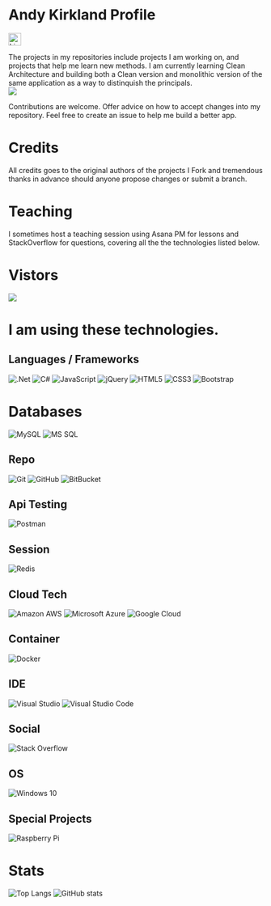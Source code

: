 # Andy Kirkland Profile
[<img src="https://img.shields.io/badge/LinkedIn-282C34?logo=linkedin&logoColor=0077B5" alt="LinkedIn logo" title="LinkedIn" height="25" />](https://www.linkedin.com/in/levikirkland)

The projects in my repositories include projects I am working on, and projects that help me learn new methods. I am currently learning Clean Architecture and building both a Clean version and monolithic version of the same application as a way to distinquish the principals. 
<br />
<img src="https://img.shields.io/badge/Experience-20%20Years-yellow">

Contributions are welcome. 
Offer advice on how to accept changes into my repository. Feel free to create an issue to help me build a better app.  

# Credits
All credits goes to the original authors of the projects I Fork and tremendous thanks in advance should anyone propose changes or submit a branch.

# Teaching
I sometimes host a teaching session using Asana PM for lessons and StackOverflow for questions, covering all the the technologies listed below. 

# Vistors

![](https://visitor-badge.laobi.icu/badge?page_id=levikirkland)

# I am using these technologies.
## Languages / Frameworks
![.Net](https://img.shields.io/badge/.NET-5C2D91?style=for-the-badge&logo=.net&logoColor=white)
![C#](https://img.shields.io/badge/c%23-%23239120.svg?style=for-the-badge&logo=c-sharp&logoColor=white)
![JavaScript](https://img.shields.io/badge/JavaScript-F7DF1E?style=for-the-badge&logo=javascript&logoColor=black)
![jQuery](https://img.shields.io/badge/jquery-%230769AD.svg?style=for-the-badge&logo=jquery&logoColor=white)
![HTML5](https://img.shields.io/badge/HTML5-E34F26?style=for-the-badge&logo=html5&logoColor=white)
![CSS3](https://img.shields.io/badge/CSS3-1572B6?style=for-the-badge&logo=css3&logoColor=white)
![Bootstrap](https://img.shields.io/badge/Bootstrap-563D7C?style=for-the-badge&logo=bootstrap&logoColor=white)

# Databases <br/>
![MySQL](https://img.shields.io/badge/MySQL-00000F?style=for-the-badge&logo=mysql&logoColor=white)
![MS SQL](https://img.shields.io/badge/Microsoft%20SQL%20Sever-CC2927?style=for-the-badge&logo=microsoft%20sql%20server&logoColor=white)

## Repo
![Git](https://img.shields.io/badge/-Git-black?style=flat-square&logo=git)
![GitHub](https://img.shields.io/badge/-GitHub-181717?style=flat-square&logo=github)
![BitBucket](https://img.shields.io/badge/-BitBucket-darkblue?style=flat-square&logo=bitbucket)

## Api Testing
![Postman](https://img.shields.io/badge/Postman-FF6C37?style=for-the-badge&logo=Postman&logoColor=white)

## Session 
![Redis](https://img.shields.io/badge/redis-%23DD0031.svg?&style=for-the-badge&logo=redis&logoColor=white)

## Cloud Tech
![Amazon AWS](https://img.shields.io/badge/Amazon_AWS-232F3E?style=for-the-badge&logo=amazon-aws&logoColor=white)
![Microsoft Azure](https://img.shields.io/badge/microsoft%20azure-0089D6?style=for-the-badge&logo=microsoft-azure&logoColor=white)
![Google Cloud](https://img.shields.io/badge/Google_Cloud-4285F4?style=for-the-badge&logo=google-cloud&logoColor=white)

## Container
![Docker](https://img.shields.io/badge/Docker-2CA5E0?style=for-the-badge&logo=docker&logoColor=white)

## IDE
![Visual Studio](https://img.shields.io/badge/VisualStudio-5C2D91.svg?style=for-the-badge&logo=visual-studio&logoColor=white)
![Visual Studio Code](https://img.shields.io/badge/VisualStudioCode-0078d7.svg?style=for-the-badge&logo=visual-studio-code&logoColor=white)

## Social
![Stack Overflow](https://img.shields.io/badge/-Stackoverflow-FE7A16?style=for-the-badge&logo=stack-overflow&logoColor=white)

## OS
![Windows 10](https://img.shields.io/badge/Windows-0078D6?style=for-the-badge&logo=windows&logoColor=white)

## Special Projects
![Raspberry Pi](https://img.shields.io/badge/RASPBERRY%20PI-C51A4A.svg?&style=for-the-badge&logo=raspberry%20pi&logoColor=white)

# Stats
![Top Langs](https://github-readme-stats.vercel.app/api/top-langs/?username=levikirkland&theme=vision-friendly-dark)
![GitHub stats](https://github-readme-stats.vercel.app/api?username=levikirkland&show_icons=true&theme=vision-friendly-dark)
